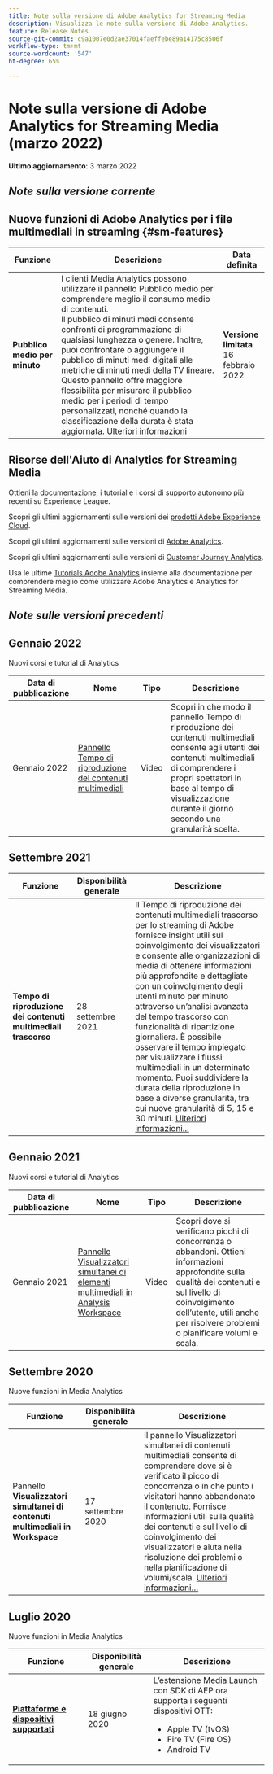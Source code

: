 ```yaml
---
title: Note sulla versione di Adobe Analytics for Streaming Media
description: Visualizza le note sulla versione di Adobe Analytics.
feature: Release Notes
source-git-commit: c9a1007e0d2ae37014faeffebe89a14175c8506f
workflow-type: tm+mt
source-wordcount: '547'
ht-degree: 65%

---
```



# Note sulla versione di Adobe Analytics for Streaming Media (marzo 2022)

**Ultimo aggiornamento**: 3 marzo 2022

## *Note sulla versione corrente*

## Nuove funzioni di Adobe Analytics per i file multimediali in streaming  {#sm-features}

| Funzione | Descrizione | Data definita |
| ----------- | ---------- | ------- |
| **Pubblico medio per minuto** | I clienti Media Analytics possono utilizzare il pannello Pubblico medio per comprendere meglio il consumo medio di contenuti. <br>Il pubblico di minuti medi consente confronti di programmazione di qualsiasi lunghezza o genere. Inoltre, puoi confrontare o aggiungere il pubblico di minuti medi digitali alle metriche di minuti medi della TV lineare. Questo pannello offre maggiore flessibilità per misurare il pubblico medio per i periodi di tempo personalizzati, nonché quando la classificazione della durata è stata aggiornata.  [Ulteriori informazioni](https://experienceleague.adobe.com/docs/media-analytics/using/media-reports/average-minute-audience.html?lang=en) | **Versione limitata** <br>16 febbraio 2022 |

## Risorse dell&#39;Aiuto di Analytics for Streaming Media

Ottieni la documentazione, i tutorial e i corsi di supporto autonomo più recenti su Experience League.

Scopri gli ultimi aggiornamenti sulle versioni dei [prodotti Adobe Experience Cloud](https://business.adobe.com/it/products/adobe-experience-cloud-products.html).

Scopri gli ultimi aggiornamenti sulle versioni di [Adobe Analytics](https://experienceleague.adobe.com/docs/analytics/release-notes/latest.html?lang=it).

Scopri gli ultimi aggiornamenti sulle versioni di [Customer Journey Analytics](https://experienceleague.adobe.com/docs/analytics-platform/using/releases/latest.html?lang=it).

Usa le ultime [Tutorials Adobe Analytics](https://experienceleague.adobe.com/docs/analytics-learn/tutorials/overview.html?lang=it) insieme alla documentazione per comprendere meglio come utilizzare Adobe Analytics e Analytics for Streaming Media.

## *Note sulle versioni precedenti*

## Gennaio 2022

Nuovi corsi e tutorial di Analytics

| Data di pubblicazione | Nome | Tipo | Descrizione |
| ----------- | ---------- | ---------- | --------- |
| Gennaio 2022 | [Pannello Tempo di riproduzione dei contenuti multimediali](https://experienceleague.adobe.com/docs/analytics-learn/tutorials/media-analytics/measuring-media-analytics/media-playback-time-spent-panel.html?lang=it) | Video | Scopri in che modo il pannello Tempo di riproduzione dei contenuti multimediali consente agli utenti dei contenuti multimediali di comprendere i propri spettatori in base al tempo di visualizzazione durante il giorno secondo una granularità scelta. |

## Settembre 2021

| Funzione | Disponibilità generale | Descrizione |
| ----------- | ---------- | -------------- |
| **Tempo di riproduzione dei contenuti multimediali trascorso** | 28 settembre 2021 | Il Tempo di riproduzione dei contenuti multimediali trascorso per lo streaming di Adobe fornisce insight utili sul coinvolgimento dei visualizzatori e consente alle organizzazioni di media di ottenere informazioni più approfondite e dettagliate con un coinvolgimento degli utenti minuto per minuto attraverso un’analisi avanzata del tempo trascorso con funzionalità di ripartizione giornaliera. È possibile osservare il tempo impiegato per visualizzare i flussi multimediali in un determinato momento. Puoi suddividere la durata della riproduzione in base a diverse granularità, tra cui nuove granularità di 5, 15 e 30 minuti. [Ulteriori informazioni...](https://experienceleague.adobe.com/docs/media-analytics/using/media-reports/media-workspace-panels/media-playback-time-spent.html?lang=en) |

## Gennaio 2021

Nuovi corsi e tutorial di Analytics

| Data di pubblicazione | Nome | Tipo | Descrizione |
| ----------- | ---------- | ---------- | --------- |
| Gennaio 2021 | [Pannello Visualizzatori simultanei di elementi multimediali in Analysis Workspace](https://experienceleague.adobe.com/docs/analytics-learn/tutorials/analysis-workspace/using-panels/media-concurrent-viewers-panel-in-analysis-workspace.html?lang=it#analysis-workspace) | Video | Scopri dove si verificano picchi di concorrenza o abbandoni. Ottieni informazioni approfondite sulla qualità dei contenuti e sul livello di coinvolgimento dell’utente, utili anche per risolvere problemi o pianificare volumi e scala. |


## Settembre 2020

Nuove funzioni in Media Analytics

| Funzione | Disponibilità generale | Descrizione |
| -------- | -------------------- | ----------- |
| Pannello **Visualizzatori simultanei di contenuti multimediali in Workspace** | 17 settembre 2020 | Il pannello Visualizzatori simultanei di contenuti multimediali consente di comprendere dove si è verificato il picco di concorrenza o in che punto i visitatori hanno abbandonato il contenuto. Fornisce informazioni utili sulla qualità dei contenuti e sul livello di coinvolgimento dei visualizzatori e aiuta nella risoluzione dei problemi o nella pianificazione di volumi/scala. [Ulteriori informazioni…](https://experienceleague.adobe.com/docs/media-analytics/using/media-reports/media-workspace-panels/media-concurrent-viewers.html?lang=en) |


## Luglio 2020

Nuove funzioni in Media Analytics

| Funzione | Disponibilità generale | Descrizione |
| -------- | -------------------- | ----------- |
| [**Piattaforme e dispositivi supportati**](https://experienceleague.adobe.com/docs/media-analytics/using/supported-devices.html?lang=en) | 18 giugno 2020 | L’estensione Media Launch con SDK di AEP ora supporta i seguenti dispositivi OTT: <div><ul><li>Apple TV (tvOS)</li><li>Fire TV (Fire OS)</li><li>Android TV</li></ul></div> |



<!-- ## Important notices for [!DNL Analytics] administrators

**Updated on March 3, 2022**

| Notice | Date Added or Updated  | Description |
| ----------- | ---------- | ---------- |
| description | date | description |
| description | date | description |
| description | date | description |
| description | date | description | -->
